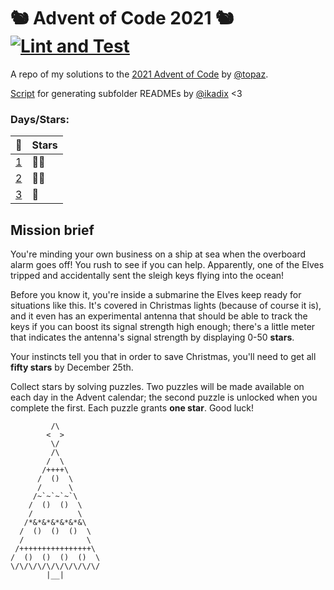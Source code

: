 # 🐿️ Advent of Code 2021 🐿️ [![Lint and Test](https://github.com/danr57/advent-of-code-2021/actions/workflows/main.yml/badge.svg)](https://github.com/danr57/advent-of-code-2021/actions/workflows/main.yml)
A repo of my solutions to the [2021 Advent of Code](https://adventofcode.com/2021/) by [@topaz](https://github.com/topaz).

[Script](getDayInformation.js) for generating subfolder READMEs by [@ikadix](https://github.com/ikadix) <3


### Days/Stars:
|📅          |Stars|
|------------|-----|
| [1](d1) | 🌟🌟 |
| [2](d2) | 🌟🌟 |
| [3](d3) | 🌟   |

## Mission brief
You're minding your own business on a ship at sea when the overboard alarm goes off! You rush to see if you can help. Apparently, one of the Elves tripped and accidentally sent the sleigh keys flying into the ocean!

Before you know it, you're inside a submarine the Elves keep ready for situations like this. It's covered in Christmas lights (because of course it is), and it even has an experimental antenna that should be able to track the keys if you can boost its signal strength high enough; there's a little meter that indicates the antenna's signal strength by displaying 0-50 **stars**.

Your instincts tell you that in order to save Christmas, you'll need to get all **fifty stars** by December 25th.

Collect stars by solving puzzles. Two puzzles will be made available on each day in the Advent calendar; the second puzzle is unlocked when you complete the first. Each puzzle grants **one star**. Good luck!


             /\
            <  >
             \/
             /\
            /  \
           /++++\
          /  ()  \
          /      \
         /~`~`~`~`\
        /  ()  ()  \
        /          \
       /*&*&*&*&*&*&\
      /  ()  ()  ()  \
      /              \
     /++++++++++++++++\
    /  ()  ()  ()  ()  \
    \/\/\/\/\/\/\/\/\/\/
            |__|